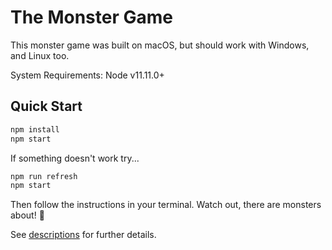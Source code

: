 # The Monster Game

This monster game was built on macOS, but should work with Windows, and Linux too.

System Requirements: Node v11.11.0+

## Quick Start

```sh
npm install
npm start
```

If something doesn't work try...

```sh
npm run refresh
npm start
```

Then follow the instructions in your terminal. Watch out, there are monsters about! 👾

See [descriptions](https://github.com/sweeetland/monsters/blob/master/data/description.txt) for further details.
